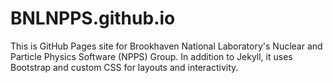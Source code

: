 # BNLNPPS.github.io

This is GitHub Pages site for Brookhaven National Laboratory's Nuclear and Particle Physics Software (NPPS) Group. In addition to Jekyll, it uses Bootstrap and custom CSS for layouts and interactivity.

